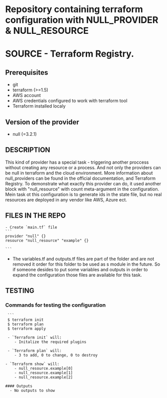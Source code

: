 # Repository containing terraform configuration with NULL_PROVIDER & NULL_RESOURCE

# SOURCE -  Terraform Registry. 

 ## Prerequisites

- git
- terraform (>=1.5)
- AWS account
- AWS credentials configured to work with terraform tool
- Terraform installed localy

 ## Version of the provider
 - null (=3.2.1) 


 ## DESCRIPTION

  This kind of provider has a special task - triggering another proccess without creating any resource or a process. And not only the providers can be null in terraform and the      cloud environment. More information about null_providers can be found in the official documentation, and Terraform Registry. To demonstrate what exactly this provider can do, it   used another block with "null_resource" with count meta-argument in the configuration. Mein task ot this configuration is to generate ids in the state file, but no real       
  resources are deployed in any vendor like AWS, Azure ect. 

  ## FILES IN THE REPO

    - Create `main.tf` file
    ```
    provider "null" {}
    resource "null_resource" "example" {}

    ```

   * The variables.tf and outputs.tf files are part of the folder and are not removed it order for this folder to be used as s module in the future. So if someone desides to put some variables and outputs in order to expand the configuration those files are available for this task. 

## TESTING

   ### Commands for testing the configuration

     ```
     $ terraform init 
     $ terraform plan
     $ terraform apply

     - `Terraform init` will:
        - Initalize the required plugins

     - `Terraform plan` will:
        - 3 to add, 0 to change, 0 to destroy

    - `Terraform show` will:
        - null_resource.example[0]
        - null_resource.example[1]
        - null_resource.example[2]

    #### Outputs
      - No outputs to show 
